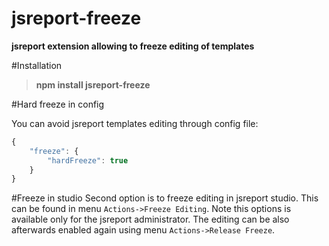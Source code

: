 # jsreport-freeze

**jsreport extension allowing to freeze editing of templates**

#Installation
> **npm install jsreport-freeze**

#Hard freeze in config

You can avoid jsreport templates editing through config file:
```js
{
	"freeze": { 
		"hardFreeze": true
	}
}
```

#Freeze in studio
Second option is to freeze editing in jsreport studio. This can be found in menu `Actions->Freeze Editing`. Note this options is available only for the jsreport administrator. The editing can be also afterwards enabled again using menu `Actions->Release Freeze`.
